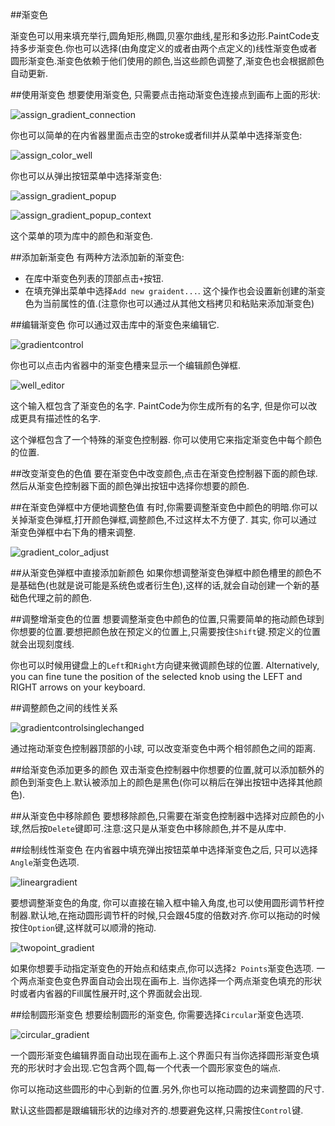 ##渐变色

渐变色可以用来填充举行,圆角矩形,椭圆,贝塞尔曲线,星形和多边形.PaintCode支持多步渐变色.你也可以选择(由角度定义的或者由两个点定义的)线性渐变色或者圆形渐变色.渐变色依赖于他们使用的颜色,当这些颜色调整了,渐变色也会根据颜色自动更新.

##使用渐变色
想要使用渐变色, 只需要点击拖动渐变色连接点到画布上面的形状:

![assign_gradient_connection](assets/gradients/assign_gradient_connection.png)

你也可以简单的在内省器里面点击空的stroke或者fill并从菜单中选择渐变色:

![assign_color_well](assets/gradients/assign_gradient_well.png)

你也可以从弹出按钮菜单中选择渐变色:

![assign_gradient_popup](assets/gradients/assign_gradient_popup.png)

![assign_gradient_popup_context](assets/gradients/assign_gradient_popup_context.png)

这个菜单的项为库中的颜色和渐变色.

##添加新渐变色
有两种方法添加新的渐变色:

- 在库中渐变色列表的顶部点击`+`按钮.
- 在填充弹出菜单中选择`Add new graident...`. 这个操作也会设置新创建的渐变色为当前属性的值.(注意你也可以通过从其他文档拷贝和粘贴来添加渐变色)

##编辑渐变色
你可以通过双击库中的渐变色来编辑它.

![gradientcontrol](assets/gradients/gradientcontrol.png)

你也可以点击内省器中的渐变色槽来显示一个编辑颜色弹框.

![well_editor](assets/gradients/well_editor.png)

这个输入框包含了渐变色的名字. PaintCode为你生成所有的名字, 但是你可以改成更具有描述性的名字.

这个弹框包含了一个特殊的渐变色控制器. 你可以使用它来指定渐变色中每个颜色的位置.

##改变渐变色的色值
要在渐变色中改变颜色,点击在渐变色控制器下面的颜色球.然后从渐变色控制器下面的颜色弹出按钮中选择你想要的颜色.

##在渐变色弹框中方便地调整色值
有时,你需要调整渐变色中颜色的明暗.你可以关掉渐变色弹框,打开颜色弹框,调整颜色,不过这样太不方便了. 
其实, 你可以通过渐变色弹框中右下角的槽来调整.

![gradient_color_adjust](assets/gradients/gradient_color_adjust.png)

##从渐变色弹框中直接添加新颜色
如果你想调整渐变色弹框中颜色槽里的颜色不是基础色(也就是说可能是系统色或者衍生色),这样的话,就会自动创建一个新的基础色代理之前的颜色.

##调整增渐变色的位置
想要调整渐变色中颜色的位置,只需要简单的拖动颜色球到你想要的位置.要想把颜色放在预定义的位置上,只需要按住`Shift`键.预定义的位置就会出现刻度线.

你也可以时候用键盘上的`Left`和`Right`方向键来微调颜色球的位置.
Alternatively, you can fine tune the position of the selected knob using the LEFT and RIGHT arrows on your keyboard.

##调整颜色之间的线性关系

![gradientcontrolsinglechanged](assets/gradients/gradientcontrolsinglechanged.png)

通过拖动渐变色控制器顶部的小球, 可以改变渐变色中两个相邻颜色之间的距离.

##给渐变色添加更多的颜色
双击渐变色控制器中你想要的位置,就可以添加额外的颜色到渐变色上.默认被添加上的颜色是黑色(你可以稍后在弹出按钮中选择其他颜色).

##从渐变色中移除颜色
要想移除颜色,只需要在渐变色控制器中选择对应颜色的小球,然后按`Delete`键即可.注意:这只是从渐变色中移除颜色,并不是从库中.

##绘制线性渐变色
在内省器中填充弹出按钮菜单中选择渐变色之后, 只可以选择`Angle`渐变色选项.

![lineargradient](assets/gradients/lineargradient.png)

要想调整渐变色的角度, 你可以直接在输入框中输入角度,也可以使用圆形调节杆控制器.默认地,在拖动圆形调节杆的时候,只会跟45度的倍数对齐.你可以拖动的时候按住`Option`键,这样就可以顺滑的拖动.

![twopoint_gradient](assets/gradients/twopoint_gradient.png)

如果你想要手动指定渐变色的开始点和结束点,你可以选择`2 Points`渐变色选项. 一个两点渐变色变色界面自动会出现在画布上. 当你选择一个两点渐变色填充的形状时或者内省器的Fill属性展开时,这个界面就会出现.

##绘制圆形渐变色
想要绘制圆形的渐变色, 你需要选择`Circular`渐变色选项.

![circular_gradient](assets/gradients/circular_gradient.png)

一个圆形渐变色编辑界面自动出现在画布上.这个界面只有当你选择圆形渐变色填充的形状时才会出现.它包含两个圆,每一个代表一个圆形家变色的端点.

你可以拖动这些圆形的中心到新的位置.另外,你也可以拖动圆的边来调整圆的尺寸.

默认这些圆都是跟编辑形状的边缘对齐的.想要避免这样,只需按住`Control`键.
